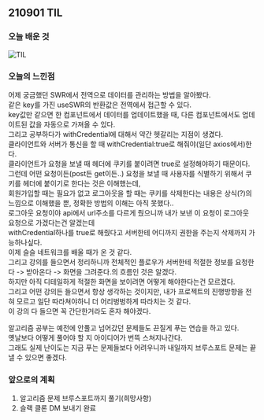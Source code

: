 ## 210901 TIL

### 오늘 배운 것

![TIL](https://postfiles.pstatic.net/MjAyMTA5MDJfMjg4/MDAxNjMwNTExOTg0OTE3.StTdCL9chj-nexwtO19S2n75GsWs6XiGbgJ7_DtuE3og.IsrXOy7-IpqgcRI4RJNNWZLJwObqTkEiOqJOsdd8HzQg.JPEG.y_rzzz/슬랙클론코딩-2.jpeg?type=w773)

### 오늘의 느낀점

<p>
어제 궁금했던 SWR에서 전역으로 데이터를 관리하는 방법을 알아봤다.<br/>
같은 key를 가진 useSWR의 반환값은 전역에서 접근할 수 있다.<br/>
key값만 같으면 한 컴포넌트에서 데이터를 업데이트했을 때, 다른 컴포넌트에서도 업데이트된 값을 자동으로 가져올 수 있다.<br/>
그리고 공부하다가 withCredential에 대해서 약간 헷갈리는 지점이 생겼다.<br/>
클라이언트와 서버가 통신을 할 때 withCredential:true로 해줘야(일단 axios에서)한다.<br/>
클라이언트가 요청을 보낼 때 헤더에 쿠키를 붙이려면 true로 설정해야하기 때문이다.<br/>
그런데 어떤 요청이든(post든 get이든..) 요청을 보낼 때 사용자를 식별하기 위해서 쿠키를 헤더에 붙이기로 한다는 것은 이해했는데, <br/>
회원가입할 때는 필요가 없고 로그아웃을 할 때는 쿠키를 삭제한다는 내용은 상식(?)의 느낌으로 이해했을 뿐, 정확한 방법의 이해는 아직 못했다..<br/>
로그아웃 요청이야 api에서 url주소를 다르게 줬으니까 내가 보낸 이 요청이 로그아웃 요청으로 가겠다는건 알겠는데<br/>
withCredential하나를 true로 해줬다고 서버한테 어디까지 권한을 주는지 삭제까지 가능하나싶다.<br/>
이제 슬슬 네트워크를 배울 때가 온 것 같다.<br/>
그리고 강의를 들으면서 정리하니까 전체적인 플로우가 서버한테 적절한 정보를 요청한다 -> 받아온다 -> 화면을 그려준다.의 흐름인 것은 알겠다.<br/>
하지만 아직 디테일하게 적절한 화면을 보이려면 어떻게 해야한다는건 모르겠다.<br/>
그리고 어떤 강의든 들으면서 항상 생각하는 것이지만, 내가 프로젝트의 진행방향을 전혀 모르고 일단 따라쳐야하니 더 어리벙벙하게 따라치는 것 같다.<br/> 이 강의 다 들으면 꼭 간단한거라도 혼자 해야겠다.
</p>
<p>
알고리즘 공부는 예전에 안풀고 넘어갔던 문제들도 끈질게 푸는 연습을 하고 있다.<br/>
옛날보다 어떻게 풀어야 할 지 아이디어가 번뜩 스쳐지나간다.<br/>
그래도 실제 난이도는 지금 푸는 문제들보다 어려우니까 내일까지 브루스포트 문제는 끝낼 수 있으면 좋겠다.
</p>

### 앞으로의 계획

1. 알고리즘 문제 브루스포트까지 풀기(희망사항)
2. 슬랙 클론 DM 보내기 완료
